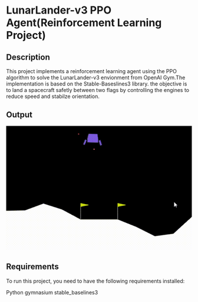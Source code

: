 # LunarLander-v3 PPO Agent(Reinforcement Learning Project)

## Description
This project implements a reinforcement learning agent using the PPO algorithm to solve the LunarLander-v3 envionment from OpenAI Gym.The implementation is based on the Stable-Baseslines3 library.
the objective  is to land a spacecraft safetly between two flags by controlling the engines to reduce speed and stabilze orientation.

## Output
![Watch Demo Video](output/output.gif)

## Requirements
To run this project, you need to have the following requirements installed:

Python
gymnasium
stable_baselines3


